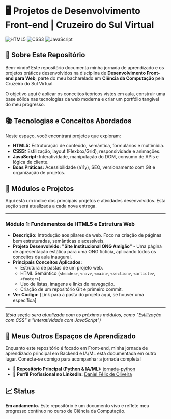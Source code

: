 # 🖥️ Projetos de Desenvolvimento Front-end | Cruzeiro do Sul Virtual

![HTML5](https://img.shields.io/badge/HTML5-E34F26?style=for-the-badge&logo=html5&logoColor=white)
![CSS3](https://img.shields.io/badge/CSS3-1572B6?style=for-the-badge&logo=css3&logoColor=white)
![JavaScript](https://img.shields.io/badge/JavaScript-F7DF1E?style=for-the-badge&logo=javascript&logoColor=black)

## 🚀 Sobre Este Repositório

Bem-vindo! Este repositório documenta minha jornada de aprendizado e os projetos práticos desenvolvidos na disciplina de **Desenvolvimento Front-end para Web**, parte do meu bacharelado em **Ciência da Computação** pela Cruzeiro do Sul Virtual.

O objetivo aqui é aplicar os conceitos teóricos vistos em aula, construir uma base sólida nas tecnologias da web moderna e criar um portfólio tangível do meu progresso.

## 📚 Tecnologias e Conceitos Abordados

Neste espaço, você encontrará projetos que exploram:

* **HTML5:** Estruturação de conteúdo, semântica, formulários e multimídia.
* **CSS3:** Estilização, layout (Flexbox/Grid), responsividade e animações.
* **JavaScript:** Interatividade, manipulação do DOM, consumo de APIs e lógica de cliente.
* **Boas Práticas:** Acessibilidade (a11y), SEO, versionamento com Git e organização de projetos.

## 📂 Módulos e Projetos

Aqui está um índice dos principais projetos e atividades desenvolvidos. Esta seção será atualizada a cada nova entrega.

---

### Módulo 1: Fundamentos de HTML5 e Estrutura Web

* **Descrição:** Introdução aos pilares da web. Foco na criação de páginas bem estruturadas, semânticas e acessíveis.
* **Projeto Desenvolvido:** **"Site Institucional ONG Amigão"** - Uma página de apresentação estática para uma ONG fictícia, aplicando todos os conceitos da aula inaugural.
* **Principais Conceitos Aplicados:**
    * Estrutura de pastas de um projeto web.
    * HTML Semântico (`<header>`, `<nav>`, `<main>`, `<section>`, `<article>`, `<footer>`).
    * Uso de listas, imagens e links de navegação.
    * Criação de um repositório Git e primeiro commit.
* **Ver Código:** [Link para a pasta do projeto aqui, se houver uma específica]

---
*(Esta seção será atualizada com os próximos módulos, como "Estilização com CSS" e "Interatividade com JavaScript")*

## 🔗 Meus Outros Espaços de Aprendizado

Enquanto este repositório é focado em Front-end, minha jornada de aprendizado principal em Backend e IA/ML está documentada em outro lugar. Conecte-se comigo para acompanhar a jornada completa!

* **🐍 Repositório Principal (Python & IA/ML):** [jornada-python](https://github.com/danfelixx11/jornada-python)
* **💼 Perfil Profissional no LinkedIn:** [Daniel Félix de Oliveira](https://www.linkedin.com/in/danfelix-dev/)

## 📈 Status

**Em andamento.** Este repositório é um documento vivo e reflete meu progresso contínuo no curso de Ciência da Computação.